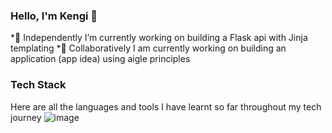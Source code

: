 ### Hello, I'm Kengi 👋

*🔭 Independently I’m currently working on building a Flask api with Jinja templating
*👯 Collaboratively I am currently working on building an application (app idea) using aigle principles

### Tech Stack
Here are all the languages and tools I have learnt so far throughout my tech journey
![image]({https://img.shields.io/badge/HTML5-E34F26?style=for-the-badge&logo=html5&logoColor=white})

<!--
**KengiLuca/KengiLuca** is a ✨ _special_ ✨ repository because its `README.md` (this file) appears on your GitHub profile.

Here are some ideas to get you started:

- 🔭 I’m currently working on ...
- 🌱 I’m currently learning ...
- 👯 I’m looking to collaborate on ...
- 🤔 I’m looking for help with ...
- 💬 Ask me about ...
- 📫 How to reach me: ...
- 😄 Pronouns: ...
- ⚡ Fun fact: ...
-->
